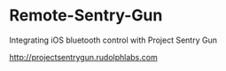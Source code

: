 Remote-Sentry-Gun
=================

Integrating iOS bluetooth control with Project Sentry Gun

http://projectsentrygun.rudolphlabs.com
